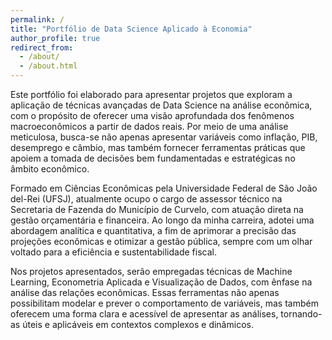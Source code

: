 ```yaml
---
permalink: /
title: "Portfólio de Data Science Aplicado à Economia"
author_profile: true
redirect_from: 
  - /about/
  - /about.html
---
```




Este portfólio foi elaborado para apresentar projetos que exploram a aplicação de técnicas avançadas de Data Science na análise econômica, com o propósito de oferecer uma visão aprofundada dos fenômenos macroeconômicos a partir de dados reais. Por meio de uma análise meticulosa, busca-se não apenas apresentar variáveis como inflação, PIB, desemprego e câmbio, mas também fornecer ferramentas práticas que apoiem a tomada de decisões bem fundamentadas e estratégicas no âmbito econômico.

Formado em Ciências Econômicas pela Universidade Federal de São João del-Rei (UFSJ), atualmente ocupo o cargo de assessor técnico na Secretaria de Fazenda do Município de Curvelo, com atuação direta na gestão orçamentária e financeira. Ao longo da minha carreira, adotei uma abordagem analítica e quantitativa, a fim de aprimorar a precisão das projeções econômicas e otimizar a gestão pública, sempre com um olhar voltado para a eficiência e sustentabilidade fiscal.

Nos projetos apresentados, serão empregadas técnicas de Machine Learning, Econometria Aplicada e Visualização de Dados, com ênfase na análise das relações econômicas. Essas ferramentas não apenas possibilitam modelar e prever o comportamento de variáveis, mas também oferecem uma forma clara e acessível de apresentar as análises, tornando-as úteis e aplicáveis em contextos complexos e dinâmicos.
